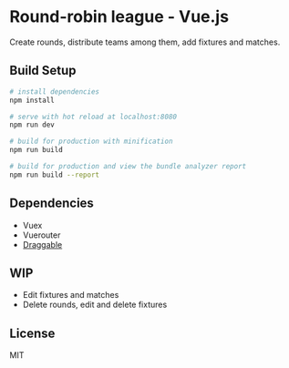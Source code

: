 # Round-robin league - Vue.js
Create rounds, distribute teams among them, add fixtures and matches.

## Build Setup

``` bash
# install dependencies
npm install

# serve with hot reload at localhost:8080
npm run dev

# build for production with minification
npm run build

# build for production and view the bundle analyzer report
npm run build --report
```

## Dependencies
- Vuex
- Vuerouter
- [Draggable](https://github.com/SortableJS/Vue.Draggable)

## WIP
- Edit fixtures and matches
- Delete rounds, edit and delete fixtures

## License
MIT

